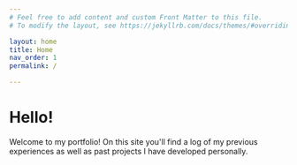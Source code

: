 ```yaml
---
# Feel free to add content and custom Front Matter to this file.
# To modify the layout, see https://jekyllrb.com/docs/themes/#overriding-theme-defaults

layout: home
title: Home
nav_order: 1
permalink: /

---
```


# Hello!

Welcome to my portfolio! On this site you'll find a log of my previous experiences as well as past projects I have developed personally.
